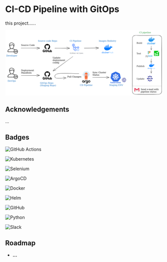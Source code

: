 # CI-CD Pipeline with GitOps 

this project...... 

![Image](argo-project.png "Architecture of the project")


## Acknowledgements
...

## Badges

![GitHub Actions](https://img.shields.io/badge/github%20actions-%232671E5.svg?style=for-the-badge&logo=githubactions&logoColor=white)

![Kubernetes](https://img.shields.io/badge/kubernetes-%23326ce5.svg?style=for-the-badge&logo=kubernetes&logoColor=white)

![Selenium](https://img.shields.io/badge/-selenium-%43B02A?style=for-the-badge&logo=selenium&logoColor=white)

![ArgoCD](https://img.shields.io/badge/Argo%20CD-1e0b3e?style=for-the-badge&logo=argo&logoColor=#d16044)

![Docker](https://img.shields.io/badge/docker-%230db7ed.svg?style=for-the-badge&logo=docker&logoColor=white)

![Helm](https://img.shields.io/badge/Helm-0F1689?style=for-the-badge&logo=Helm&labelColor=0F1689)

![GitHub](https://img.shields.io/badge/github-%23121011.svg?style=for-the-badge&logo=github&logoColor=white)

![Python](https://img.shields.io/badge/python-3670A0?style=for-the-badge&logo=python&logoColor=ffdd54)

![Slack](https://img.shields.io/badge/Slack-4A154B?style=for-the-badge&logo=slack&logoColor=white)

## Roadmap

- **...**
